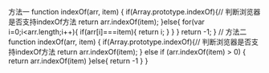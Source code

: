 方法一 function indexOf(arr, item) { if(Array.prototype.indexOf){// 判断浏览器是否支持indexOf方法 return arr.indexOf(item); }else{ for(var i=0;i<arr.length;i++){ if(arr[i]===item){ return i; } } } return -1; } // 方法二 function indexOf(arr, item) { if(Array.prototype.indexOf){// 判断浏览器是否支持indexOf方法 return arr.indexOf(item); } else if (arr.indexOf(item) > 0) { return arr.indexOf(item) }else{ return -1 } }